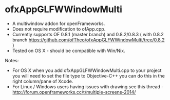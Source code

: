 ofxAppGLFWWindowMulti
=====================

- A multiwindow addon for openFrameworks. 
- Does not require modification to ofApp.cpp. 
- Currently supports OF 0.8.1 (master branch) and 0.8.2/0.8.3 ( with 0.8.2 branch https://github.com/ofTheo/ofxAppGLFWWindowMulti/tree/0.8.2 )
- Tested on OS X - should be compatible with Win/Nix. 

Notes:
- For OS X when you add ofxAppGLFWWindowMulti.cpp to your project you will need to set the file type to Objective-C++ you can do this in the right column/pane of Xcode. 
- For Linux / Windows users having issues with drawing see this thread - http://forum.openframeworks.cc/t/multiple-screens-2014/

